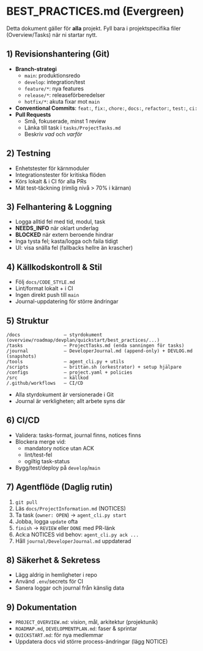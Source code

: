 # BEST_PRACTICES.md (Evergreen)

Detta dokument gäller för **alla** projekt. Fyll bara i projektspecifika filer (Overview/Tasks) när ni startar nytt.

## 1) Revisionshantering (Git)
- **Branch-strategi**
  - `main`: produktionsredo
  - `develop`: integration/test
  - `feature/*`: nya features
  - `release/*`: releaseförberedelser
  - `hotfix/*`: akuta fixar mot `main`
- **Conventional Commits**: `feat:`, `fix:`, `chore:`, `docs:`, `refactor:`, `test:`, `ci:`
- **Pull Requests**
  - Små, fokuserade, minst 1 review
  - Länka till task i `tasks/ProjectTasks.md`
  - Beskriv *vad* och *varför*

## 2) Testning
- Enhetstester för kärnmoduler
- Integrationstester för kritiska flöden
- Körs lokalt & i CI för alla PRs
- Mät test-täckning (rimlig nivå > 70% i kärnan)

## 3) Felhantering & Loggning
- Logga alltid fel med tid, modul, task
- **NEEDS_INFO** när oklart underlag
- **BLOCKED** när extern beroende hindrar
- Inga tysta fel; kasta/logga och faila tidigt
- UI: visa snälla fel (fallbacks hellre än krascher)

## 4) Källkodskontroll & Stil
- Följ `docs/CODE_STYLE.md`
- Lint/format lokalt + i CI
- Ingen direkt push till `main`
- Journal-uppdatering för större ändringar

## 5) Struktur
```
/docs                – styrdokument (overview/roadmap/devplan/quickstart/best_practices/...)
/tasks               – ProjectTasks.md (enda sanningen för tasks)
/journal             – DeveloperJournal.md (append-only) + DEVLOG.md (snapshots)
/tools               – agent_cli.py + utils
/scripts             – brittan.sh (orkestrator) + setup hjälpare
/configs             – project.yaml + policies
/src                 – källkod
/.github/workflows   – CI/CD
```
- Alla styrdokument är versionerade i Git
- Journal är verkligheten; allt arbete syns där

## 6) CI/CD
- Validera: tasks-format, journal finns, notices finns
- Blockera merge vid:
  - mandatory notice utan ACK
  - lint/test-fel
  - ogiltig task-status
- Bygg/test/deploy på `develop`/`main`

## 7) Agentflöde (Daglig rutin)
1. `git pull`
2. Läs `docs/ProjectInformation.md` (NOTICES)
3. Ta task (`owner: OPEN`) → `agent_cli.py start`
4. Jobba, logga `update` ofta
5. `finish` → `REVIEW` eller `DONE` med PR-länk
6. Ack:a NOTICES vid behov: `agent_cli.py ack ...`
7. Håll `journal/DeveloperJournal.md` uppdaterad

## 8) Säkerhet & Sekretess
- Lägg aldrig in hemligheter i repo
- Använd `.env`/secrets för CI
- Sanera loggar och journal från känslig data

## 9) Dokumentation
- `PROJECT_OVERVIEW.md`: vision, mål, arkitektur (projektunik)
- `ROADMAP.md`, `DEVELOPMENTPLAN.md`: faser & sprintar
- `QUICKSTART.md`: för nya medlemmar
- Uppdatera docs vid större process-ändringar (lägg NOTICE)
